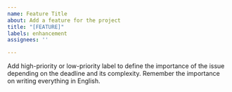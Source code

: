 ```yaml
---
name: Feature Title
about: Add a feature for the project
title: "[FEATURE]"
labels: enhancement
assignees: ''

---
```


Add high-priority or low-priority label to define the importance of the issue depending on the deadline and its complexity. Remember the importance on writing everything in English.
